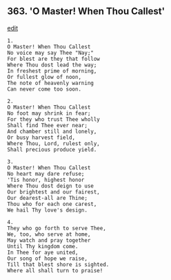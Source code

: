 
## 363.  'O Master! When Thou Callest'
[edit](https://docs.google.com/document/d/1EYDsYnDlC8uwXT0dNjkW%2DvCSfDuRSvSy/edit?mode=html)



    1.
    O Master! When Thou Callest 
    No voice may say Thee "Nay;" 
    For blest are they that follow 
    Where Thou dost lead the way; 
    In freshest prime of morning, 
    Or fullest glow of noon, 
    The note of heavenly warning 
    Can never come too soon. 

    2.
    O Master! When Thou Callest 
    No foot may shrink in fear; 
    For they who trust Thee wholly 
    Shall find Thee ever near; 
    And chamber still and lonely, 
    Or busy harvest field, 
    Where Thou, Lord, rulest only, 
    Shall precious produce yield. 

    3.
    O Master! When Thou Callest 
    No heart may dare refuse; 
    'Tis honor, highest honor 
    Where Thou dost deign to use 
    Our brightest and our fairest, 
    Our dearest-all are Thine; 
    Thou who for each one carest, 
    We hail Thy love's design. 

    4.
    They who go forth to serve Thee, 
    We, too, who serve at home, 
    May watch and pray together 
    Until Thy kingdom come. 
    In Thee for aye united, 
    Our song of hope we raise, 
    Till that blest shore is sighted. 
    Where all shall turn to praise!
